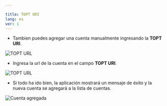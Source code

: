 ```yaml
---

title: TOPT URI
lang: es
ver: 1
---
```


- Tambien puedes agregar una cuenta manualmente ingresando la **TOPT URI**.

![TOPT URL](/img/docs/add-totp-uri-1.png)

- Ingresa la url de la cuenta en el campo **TOPT URI**. 

![TOPT URL](/img/docs/add-totp-uri-2.png)

- Si todo ha ido bien, la aplicación mostrará un mensaje de éxito y la nueva cuenta se agregará a la lista de cuentas.  

![Cuenta agregada](/img/docs/add-totp-uri-success.png)